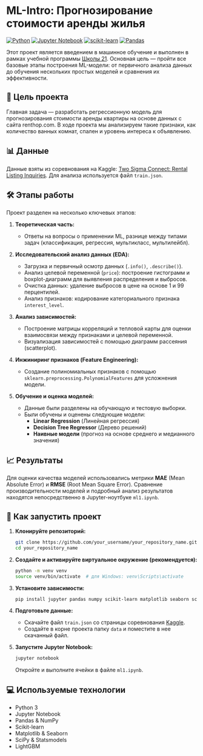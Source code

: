 # ML-Intro: Прогнозирование стоимости аренды жилья

[![Python](https://img.shields.io/badge/Python-3.x-blue.svg)](https://www.python.org/)
[![Jupyter Notebook](https://img.shields.io/badge/Jupyter-Notebook-orange.svg)](https://jupyter.org/)
[![scikit-learn](https://img.shields.io/badge/scikit--learn-1.x-F8991D.svg)](https://scikit-learn.org/stable/)
[![Pandas](https://img.shields.io/badge/Pandas-2.x-150458.svg)](https://pandas.pydata.org/)

Этот проект является введением в машинное обучение и выполнен в рамках учебной программы [Школы 21](https://21-school.ru/). Основная цель — пройти все базовые этапы построения ML-модели: от первичного анализа данных до обучения нескольких простых моделей и сравнения их эффективности.

## 🎯 Цель проекта

Главная задача — разработать регрессионную модель для прогнозирования стоимости аренды квартиры на основе данных с сайта renthop.com. В ходе проекта мы анализируем такие признаки, как количество ванных комнат, спален и уровень интереса к объявлению.

## 📊 Данные

Данные взяты из соревнования на Kaggle: [Two Sigma Connect: Rental Listing Inquiries](https://www.kaggle.com/competitions/two-sigma-connect-rental-listing-inquiries/data). Для анализа используется файл `train.json`.

## 🛠️ Этапы работы

Проект разделен на несколько ключевых этапов:

1.  **Теоретическая часть:**
    *   Ответы на вопросы о применении ML, разнице между типами задач (классификация, регрессия, мультикласс, мультилейбл).

2.  **Исследовательский анализ данных (EDA):**
    *   Загрузка и первичный осмотр данных (`.info()`, `.describe()`).
    *   Анализ целевой переменной (`price`): построение гистограмм и boxplot-диаграмм для выявления распределения и выбросов.
    *   Очистка данных: удаление выбросов в цене на основе 1 и 99 перцентилей.
    *   Анализ признаков: кодирование категориального признака `interest_level`.

3.  **Анализ зависимостей:**
    *   Построение матрицы корреляций и тепловой карты для оценки взаимосвязи между признаками и целевой переменной.
    *   Визуализация зависимостей с помощью диаграмм рассеяния (scatterplot).

4.  **Инжиниринг признаков (Feature Engineering):**
    *   Создание полиномиальных признаков с помощью `sklearn.preprocessing.PolynomialFeatures` для усложнения модели.

5.  **Обучение и оценка моделей:**
    *   Данные были разделены на обучающую и тестовую выборки.
    *   Были обучены и оценены следующие модели:
        *   **Linear Regression** (Линейная регрессия)
        *   **Decision Tree Regressor** (Дерево решений)
        *   **Наивные модели** (прогноз на основе среднего и медианного значения)

## 📈 Результаты

Для оценки качества моделей использовались метрики **MAE** (Mean Absolute Error) и **RMSE** (Root Mean Square Error). Сравнение производительности моделей и подробный анализ результатов находятся непосредственно в Jupyter-ноутбуке `ml1.ipynb`.

## 🚀 Как запустить проект

1.  **Клонируйте репозиторий:**
    ```bash
    git clone https://github.com/your_username/your_repository_name.git
    cd your_repository_name
    ```

2.  **Создайте и активируйте виртуальное окружение (рекомендуется):**
    ```bash
    python -m venv venv
    source venv/bin/activate  # для Windows: venv\Scripts\activate
    ```

3.  **Установите зависимости:**
    ```bash
    pip install jupyter pandas numpy scikit-learn matplotlib seaborn scipy statsmodels lightgbm
    ```

4.  **Подготовьте данные:**
    *   Скачайте файл `train.json` со страницы соревнования [Kaggle](https://www.kaggle.com/competitions/two-sigma-connect-rental-listing-inquiries/data).
    *   Создайте в корне проекта папку `data` и поместите в нее скачанный файл.

5.  **Запустите Jupyter Notebook:**
    ```bash
    jupyter notebook
    ```
    Откройте и выполните ячейки в файле `ml1.ipynb`.

## 💻 Используемые технологии

*   Python 3
*   Jupyter Notebook
*   Pandas & NumPy
*   Scikit-learn
*   Matplotlib & Seaborn
*   SciPy & Statsmodels
*   LightGBM